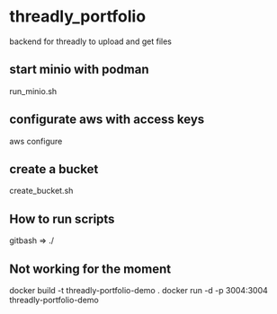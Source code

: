 # threadly_portfolio
backend for threadly to upload and get files


## start minio with podman 
run_minio.sh

## configurate aws with access keys
aws configure

## create a bucket
create_bucket.sh

## How to run scripts
gitbash => ./<fileName>

## Not working for the moment
docker build -t threadly-portfolio-demo . 
docker run -d -p 3004:3004 threadly-portfolio-demo